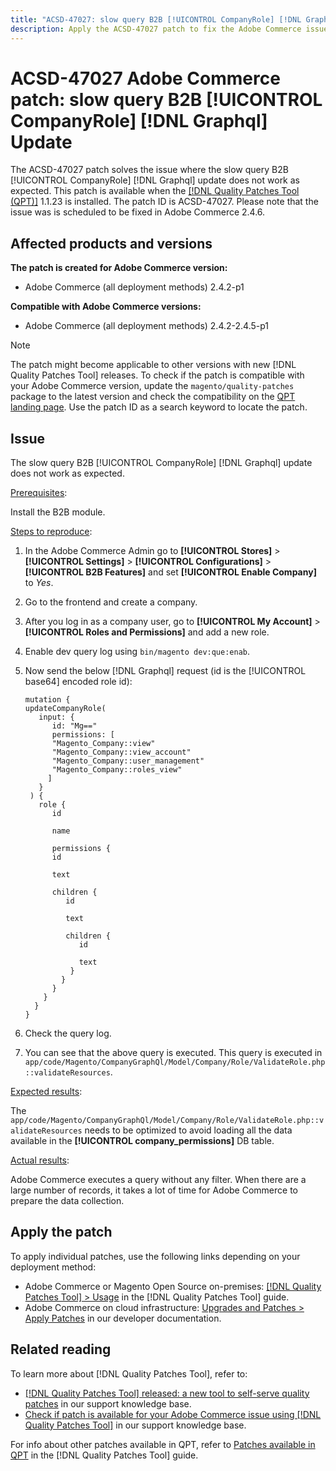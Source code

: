 ```yaml
---
title: "ACSD-47027: slow query B2B [!UICONTROL CompanyRole] [!DNL Graphql] update"
description: Apply the ACSD-47027 patch to fix the Adobe Commerce issue where there is a slow query B2B [!UICONTROL CompanyRole] [!DNL Graphql] Update.
---
```


# ACSD-47027 Adobe Commerce patch: slow query B2B [!UICONTROL CompanyRole] [!DNL Graphql] Update

The ACSD-47027 patch solves the issue where the slow query B2B [!UICONTROL CompanyRole] [!DNL Graphql] update does not work as expected. This patch is available when the [[!DNL Quality Patches Tool (QPT)]](/help/announcements/adobe-commerce-announcements/magento-quality-patches-released-new-tool-to-self-serve-quality-patches.md) 1.1.23 is installed. The patch ID is ACSD-47027. Please note that the issue was is scheduled to be fixed in Adobe Commerce 2.4.6. 

## Affected products and versions

**The patch is created for Adobe Commerce version:**
* Adobe Commerce (all deployment methods) 2.4.2-p1

**Compatible with Adobe Commerce versions:**
* Adobe Commerce (all deployment methods) 2.4.2-2.4.5-p1

>[!NOTE]
>
>The patch might become applicable to other versions with new [!DNL Quality Patches Tool] releases. To check if the patch is compatible with your Adobe Commerce version, update the `magento/quality-patches` package to the latest version and check the compatibility on the [QPT landing page](https://experienceleague.adobe.com/tools/commerce-quality-patches/index.html). Use the patch ID as a search keyword to locate the patch.

## Issue

The slow query B2B [!UICONTROL CompanyRole] [!DNL Graphql] update does not work as expected.

<u>Prerequisites</u>:

Install the B2B module.

<u>Steps to reproduce</u>:

1. In the Adobe Commerce Admin go to **[!UICONTROL Stores]** > **[!UICONTROL Settings]** > **[!UICONTROL Configurations]** > **[!UICONTROL B2B Features]** and set **[!UICONTROL Enable Company]** to _Yes_.
1. Go to the frontend and create a company.
1. After you log in as a company user, go to **[!UICONTROL My Account]** > **[!UICONTROL Roles and Permissions]** and add a new role.
1. Enable dev query log using `bin/magento dev:que:enab`.
1. Now send the below [!DNL Graphql] request (id is the [!UICONTROL base64] encoded role id):

   ```
   mutation {
   updateCompanyRole(
      input: {
         id: "Mg=="
         permissions: [
         "Magento_Company::view"
         "Magento_Company::view_account"
         "Magento_Company::user_management"
         "Magento_Company::roles_view"
        ]
      }
    ) {
      role {
         id

         name

         permissions {
         id

         text

         children {
            id

            text

            children {
               id

               text
             }
           }
         }
       }
     }
   }
   ```

1. Check the query log.
1. You can see that the above query is executed. This query is executed in `app/code/Magento/CompanyGraphQl/Model/Company/Role/ValidateRole.php::validateResources`.

<u>Expected results</u>:

The `app/code/Magento/CompanyGraphQl/Model/Company/Role/ValidateRole.php::validateResources` needs to be optimized to avoid loading all the data available in the **[!UICONTROL company_permissions]** DB table.

<u>Actual results</u>:

Adobe Commerce executes a query without any filter. When there are a large number of records, it takes a lot of time for Adobe Commerce to prepare the data collection.

## Apply the patch

To apply individual patches, use the following links depending on your deployment method:

* Adobe Commerce or Magento Open Source on-premises: [[!DNL Quality Patches Tool] > Usage](https://experienceleague.adobe.com/docs/commerce-operations/tools/quality-patches-tool/usage.html) in the [!DNL Quality Patches Tool] guide.
* Adobe Commerce on cloud infrastructure: [Upgrades and Patches > Apply Patches](https://devdocs.magento.com/cloud/project/project-patch.html) in our developer documentation. 

## Related reading

To learn more about [!DNL Quality Patches Tool], refer to:

* [[!DNL Quality Patches Tool] released: a new tool to self-serve quality patches](/help/announcements/adobe-commerce-announcements/magento-quality-patches-released-new-tool-to-self-serve-quality-patches.md) in our support knowledge base.
* [Check if patch is available for your Adobe Commerce issue using [!DNL Quality Patches Tool]](/help/support-tools/patches-available-in-qpt-tool/check-patch-for-magento-issue-with-magento-quality-patches.md) in our support knowledge base.

For info about other patches available in QPT, refer to [Patches available in QPT](https://experienceleague.adobe.com/tools/commerce-quality-patches/index.html) in the [!DNL Quality Patches Tool] guide.



